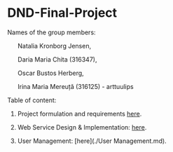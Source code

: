 # DND-Final-Project

Names of the group members:
<ul> Natalia Kronborg Jensen,</ul>
<ul> Daria Maria Chita (316347),</ul>
<ul> Oscar Bustos Herberg,</ul>
<ul> Irina Maria Mereuță (316125) - arttuulips </ul>

Table of content: 
1. Project formulation and requirements [here](./ProjectFormulation.md).

2. Web Service Design & Implementation: [here](./WebService.md).

3. User Management: [here](./User Management.md).
